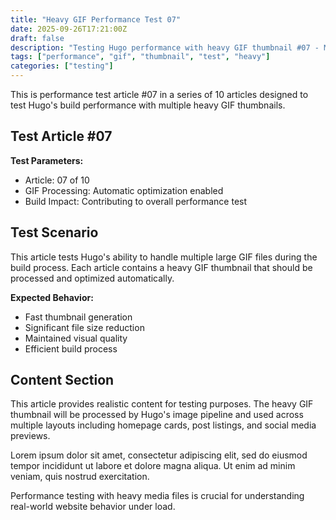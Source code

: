 ```yaml
---
title: "Heavy GIF Performance Test 07"
date: 2025-09-26T17:21:00Z
draft: false
description: "Testing Hugo performance with heavy GIF thumbnail #07 - Multi-MB file test"
tags: ["performance", "gif", "thumbnail", "test", "heavy"]
categories: ["testing"]
---
```


This is performance test article #07 in a series of 10 articles designed to test Hugo's build performance with multiple heavy GIF thumbnails.

## Test Article #07

**Test Parameters:**
- Article: 07 of 10  
- GIF Processing: Automatic optimization enabled
- Build Impact: Contributing to overall performance test

## Test Scenario

This article tests Hugo's ability to handle multiple large GIF files during the build process. Each article contains a heavy GIF thumbnail that should be processed and optimized automatically.

**Expected Behavior:**
- Fast thumbnail generation
- Significant file size reduction  
- Maintained visual quality
- Efficient build process

## Content Section

This article provides realistic content for testing purposes. The heavy GIF thumbnail will be processed by Hugo's image pipeline and used across multiple layouts including homepage cards, post listings, and social media previews.

Lorem ipsum dolor sit amet, consectetur adipiscing elit, sed do eiusmod tempor incididunt ut labore et dolore magna aliqua. Ut enim ad minim veniam, quis nostrud exercitation.

Performance testing with heavy media files is crucial for understanding real-world website behavior under load.
